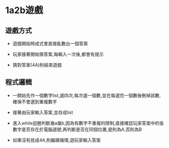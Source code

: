 1a2b遊戲
===
遊戲方式
---
- 遊戲開始時成式會直接亂數出一個答案

- 玩家接著開始猜答案,每輸入一次後,都會有提示

- 猜對答案(4A)則結束遊戲

程式邏輯
---

- 一開始先作一個數字list,選四次,每次選一個數,並在每選完一個數後刪掉該數,確保不會選到重複數字

- 接著由玩家輸入答案,並存成list

- 進入while迴圈判斷幾a幾b,因為有數字不重複的限制,直接確認玩家答案中的各數字是否存在於電腦選號,再判斷是否在同個位置,是則為A,否則為B

- 如果沒有拔成4A,則繼續循環,遊玩家輸入答案